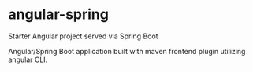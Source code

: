 # angular-spring
Starter Angular project served via Spring Boot

Angular/Spring Boot application built with maven frontend plugin utilizing angular CLI.
